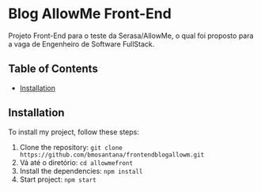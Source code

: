 # Blog AllowMe Front-End

Projeto Front-End para o teste da Serasa/AllowMe, o qual foi proposto para a vaga de Engenheiro de Software FullStack.

## Table of Contents

- [Installation](#installation)

## Installation

To install my project, follow these steps:

1. Clone the repository: `git clone https://github.com/bmosantana/frontendblogallowm.git`
2. Vá até o diretório: `cd allowmefront`
3. Install the dependencies: `npm install`
4. Start project: `npm start`

